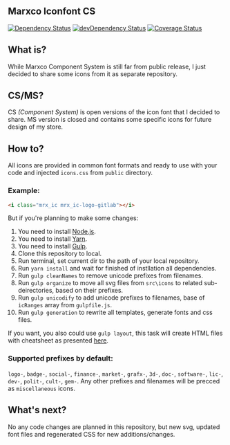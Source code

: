 Marxco Iconfont CS
---

[![Dependency Status](https://david-dm.org/m-o-z-g/marxco-icf.png)](https://david-dm.org/m-o-z-g/marxco-icf) [![devDependency Status](https://david-dm.org/m-o-z-g/marxco-icf/dev-status.png)](https://david-dm.org/m-o-z-g/marxco-icf#info=devDependencies) [![Coverage Status](https://coveralls.io/repos/gitlab/M-O-Z-G/marxco-icf/badge.svg?branch=master)](https://coveralls.io/gitlab/M-O-Z-G/marxco-icf?branch=master)

## What is?

While Marxco Component System is still far from public release, I just decided to share some icons from it as separate repository.

## CS/MS?

CS _(Component System)_ is open versions of the icon font that I decided to share. MS version is closed and contains some specific icons for future design of my store.

## How to?

All icons are provided in common font formats and ready to use with your code and injected `icons.css` from `public` directory.

### Example:

```html
<i class="mrx_ic mrx_ic-logo-gitlab"></i>
```



But if you're planning to make some changes:

1. You need to install [Node.js](https://nodejs.org/en/).
2. You need to install [Yarn](https://yarnpkg.com/lang/en/).
3. You need to install [Gulp](https://gulpjs.com/).
4. Clone this repository to local.
5. Run terminal, set current dir to the path of your local repository.
6. Run `yarn install` and wait for finished of instllation all dependencies.
7. Run `gulp cleanNames` to remove unicode prefixes from filenames.
8. Run `gulp organize` to move all svg files from `src\icons` to related sub-deirectories, based on their prefixes.
9. Run `gulp unicodify` to add unicode prefixes to filenames, base of `icRanges` array from `gulpfile.js`.
10. Run `gulp generation` to rewrite all templates, generate fonts and css files.

If you want, you also could use `gulp layout`, this task will create HTML files with cheatsheet as presented [here](https://m-o-z-g.gitlab.com/marxco-icf/).

### Supported prefixes by default:

`logo-`, `badge-`, `social-`, `finance-`, `market-`, `grafx-`, `3d-`, `doc-`, `software-`, `lic-`, `dev-`, `polit-`, `cult-`, `gem-`. Any other prefixes and filenames will be precced as `miscellaneous` icons.

## What's next?

No any code changes are planned in this repository, but new svg, updated font files and regenerated CSS for new additions/changes.
